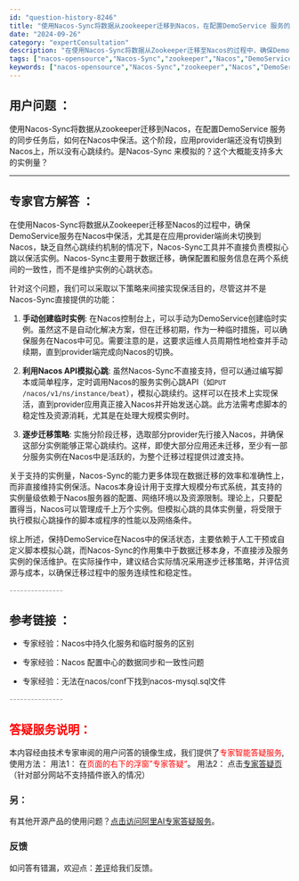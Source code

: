 ```yaml
---
id: "question-history-8246"
title: "使用Nacos-Sync将数据从zookeeper迁移到Nacos，在配置DemoService 服务的同"
date: "2024-09-26"
category: "expertConsultation"
description: "在使用Nacos-Sync将数据从Zookeeper迁移至Nacos的过程中，确保DemoService服务在Nacos中保活，尤其是在应用provider端尚未切换到Nacos，缺乏自然心跳续约机制的情况下，Nacos-Sync工具并不直接负责模拟心跳以保活实例。Nacos-Sync主要用于数据迁"
tags: ["nacos-opensource","Nacos-Sync","zookeeper","Nacos","DemoService","同步任务","保活"]
keywords: ["nacos-opensource","Nacos-Sync","zookeeper","Nacos","DemoService","同步任务","保活"]
---
```


## 用户问题 ： 
 使用Nacos-Sync将数据从zookeeper迁移到Nacos，在配置DemoService 服务的同步任务后，如何在Nacos中保活。这个阶段，应用provider端还没有切换到Nacos上，所以没有心跳续约。是Nacos-Sync 来模拟的？这个大概能支持多大的实例量？  

---------------
## 专家官方解答 ：

在使用Nacos-Sync将数据从Zookeeper迁移至Nacos的过程中，确保DemoService服务在Nacos中保活，尤其是在应用provider端尚未切换到Nacos，缺乏自然心跳续约机制的情况下，Nacos-Sync工具并不直接负责模拟心跳以保活实例。Nacos-Sync主要用于数据迁移，确保配置和服务信息在两个系统间的一致性，而不是维护实例的心跳状态。

针对这个问题，我们可以采取以下策略来间接实现保活目的，尽管这并不是Nacos-Sync直接提供的功能：

1. **手动创建临时实例**: 在Nacos控制台上，可以手动为DemoService创建临时实例。虽然这不是自动化解决方案，但在迁移初期，作为一种临时措施，可以确保服务在Nacos中可见。需要注意的是，这要求运维人员周期性地检查并手动续期，直到provider端完成向Nacos的切换。

2. **利用Nacos API模拟心跳**: 虽然Nacos-Sync不直接支持，但可以通过编写脚本或简单程序，定时调用Nacos的服务实例心跳API（如`PUT /nacos/v1/ns/instance/beat`），模拟心跳续约。这样可以在技术上实现保活，直到provider应用真正接入Nacos并开始发送心跳。此方法需考虑脚本的稳定性及资源消耗，尤其是在处理大规模实例时。

3. **逐步迁移策略**: 实施分阶段迁移，选取部分provider先行接入Nacos，并确保这部分实例能够正常心跳续约。这样，即使大部分应用还未迁移，至少有一部分服务实例在Nacos中是活跃的，为整个迁移过程提供过渡支持。

关于支持的实例量，Nacos-Sync的能力更多体现在数据迁移的效率和准确性上，而非直接维持实例保活。Nacos本身设计用于支撑大规模分布式系统，其支持的实例量级依赖于Nacos服务器的配置、网络环境以及资源限制。理论上，只要配置得当，Nacos可以管理成千上万个实例。但模拟心跳的具体实例量，将受限于执行模拟心跳操作的脚本或程序的性能以及网络条件。

综上所述，保持DemoService在Nacos中的保活状态，主要依赖于人工干预或自定义脚本模拟心跳，而Nacos-Sync的作用集中于数据迁移本身，不直接涉及服务实例的保活维护。在实际操作中，建议结合实际情况采用逐步迁移策略，并评估资源与成本，以确保迁移过程中的服务连续性和稳定性。


<font color="#949494">---------------</font> 


## 参考链接 ：

* 专家经验：Nacos中持久化服务和临时服务的区别 
 
 * 专家经验：Nacos 配置中心的数据同步和一致性问题 
 
 * 专家经验：无法在nacos/conf下找到nacos-mysql.sql文件 


 <font color="#949494">---------------</font> 
 


## <font color="#FF0000">答疑服务说明：</font> 

本内容经由技术专家审阅的用户问答的镜像生成，我们提供了<font color="#FF0000">专家智能答疑服务</font>,使用方法：
用法1： 在<font color="#FF0000">页面的右下的浮窗”专家答疑“</font>。
用法2： 点击[专家答疑页](https://answer.opensource.alibaba.com/docs/intro)（针对部分网站不支持插件嵌入的情况）
### 另：


有其他开源产品的使用问题？[点击访问阿里AI专家答疑服务](https://answer.opensource.alibaba.com/docs/intro)。
### 反馈
如问答有错漏，欢迎点：[差评](https://ai.nacos.io/user/feedbackByEnhancerGradePOJOID?enhancerGradePOJOId=13597)给我们反馈。
